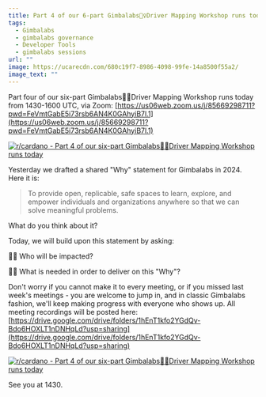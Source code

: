 ```yaml
---
title: Part 4 of our 6-part Gimbalabs🙋‍♀️Driver Mapping Workshop runs today
tags:
  - Gimbalabs
  - gimbalabs governance
  - Developer Tools
  - gimbalabs sessions
url: ""
image: https://ucarecdn.com/680c19f7-8986-4098-99fe-14a8500f55a2/
image_text: ""
---
```


Part four of our six-part Gimbalabs🙋‍♀️Driver Mapping Workshop runs today from 1430-1600 UTC, via Zoom: [https://us06web.zoom.us/j/85669298711?pwd=FeVmtGabE5i73rsb6AN4K0GAhyiB7l.1](https://us06web.zoom.us/j/85669298711?pwd=FeVmtGabE5i73rsb6AN4K0GAhyiB7l.1)

[![r/cardano - Part 4 of our six-part Gimbalabs🙋‍♀️Driver Mapping Workshop runs today](https://preview.redd.it/yz2p2bbvy6dc1.jpg?width=1587&format=pjpg&auto=webp&s=2d384f4e56c73a1e460d014ecc8045d8c1b339d5)](https://preview.redd.it/yz2p2bbvy6dc1.jpg?width=1587&format=pjpg&auto=webp&s=2d384f4e56c73a1e460d014ecc8045d8c1b339d5)

Yesterday we drafted a shared "Why" statement for Gimbalabs in 2024. Here it is:

> To provide open, replicable, safe spaces to learn, explore, and empower individuals and organizations anywhere so that we can solve meaningful problems.

What do you think about it?

Today, we will build upon this statement by asking:

🙋‍♀️ Who will be impacted?

🙋‍♂️ What is needed in order to deliver on this "Why"?

Don't worry if you cannot make it to every meeting, or if you missed last week's meetings - you are welcome to jump in, and in classic Gimbalabs fashion, we'll keep making progress with everyone who shows up. All meeting recordings will be posted here: [https://drive.google.com/drive/folders/1hEnT1kfo2YGdQv-Bdo6HOXLT1nDNHqLd?usp=sharing](https://drive.google.com/drive/folders/1hEnT1kfo2YGdQv-Bdo6HOXLT1nDNHqLd?usp=sharing)

[![r/cardano - Part 4 of our six-part Gimbalabs🙋‍♀️Driver Mapping Workshop runs today](https://preview.redd.it/eyigq6r2z6dc1.jpg?width=1366&format=pjpg&auto=webp&s=76272ef4c6f9507b9b5af6055276b0c0f31366d1)](https://preview.redd.it/eyigq6r2z6dc1.jpg?width=1366&format=pjpg&auto=webp&s=76272ef4c6f9507b9b5af6055276b0c0f31366d1)

See you at 1430.
